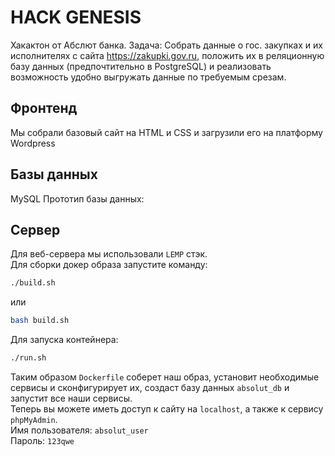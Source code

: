 # HACK GENESIS

Хакактон от Абслют банка. Задача: Собрать данные о гос. закупках и их исполнителях с сайта https://zakupki.gov.ru, положить их в реляционную базу данных (предпочтительно в PostgreSQL) и реализовать возможность удобно выгружать данные по требуемым срезам.

## Фронтенд
Мы собрали базовый сайт на HTML и CSS и загрузили его на платформу Wordpress

## Базы данных
MySQL 
Прототип базы данных:

## Сервер
Для веб-сервера мы использовали `LEMP` стэк.<br/>
Для сборки докер образа запустите команду:
```bash
./build.sh
```
или
```bash
bash build.sh
```
Для запуска контейнера:
```bash
./run.sh
```
Таким образом `Dockerfile` соберет наш образ, установит необходимые сервисы и сконфигурирует их, создаст базу данных `absolut_db` и запустит все наши сервисы.<br/>
Теперь вы можете иметь доступ к сайту на `localhost`, а также к сервису `phpMyAdmin`.<br/>
Имя пользователя: `absolut_user`<br/>
Пароль: `123qwe`
